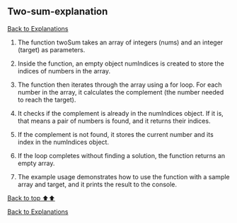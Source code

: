 ## Two-sum-explanation
[Back to Explanations](./Explanations.md)


1. The function twoSum takes an array of integers (nums) and an integer (target) as parameters.

2. Inside the function, an empty object numIndices is created to store the indices of numbers in the array.

3. The function then iterates through the array using a for loop. For each number in the array, it calculates the complement (the number needed to reach the target).

4. It checks if the complement is already in the numIndices object. If it is, that means a pair of numbers is found, and it returns their indices.

5. If the complement is not found, it stores the current number and its index in the numIndices object.

6. If the loop completes without finding a solution, the function returns an empty array.

7. The example usage demonstrates how to use the function with a sample array and target, and it prints the result to the console.

[Back to top ⬆️⬆️](#)

[Back to Explanations](./Explanations.md)